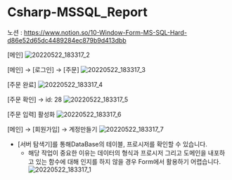# Csharp-MSSQL_Report

노션 : https://www.notion.so/10-Window-Form-MS-SQL-Hard-d86e52d65dc4489284ec879b9d413dbb

[메인]
![20220522_183317_2](https://user-images.githubusercontent.com/58411932/169688899-310f8c4f-8d03-4d2a-b6f2-e6390c0a394d.jpg)

[메인] → [로그인] → [주문]
![20220522_183317_3](https://user-images.githubusercontent.com/58411932/169688900-bc2d445d-7457-468a-ae51-cabc76019c46.jpg)

[주문 완료]
![20220522_183317_4](https://user-images.githubusercontent.com/58411932/169688902-c3fec86f-9603-4df8-a35d-7bca6d282476.jpg)

[주문 확인] → id: 28
![20220522_183317_5](https://user-images.githubusercontent.com/58411932/169688903-2b534174-c49a-4d6f-af4b-975da5b7166d.jpg)

[주문 입력] 활성화
![20220522_183317_6](https://user-images.githubusercontent.com/58411932/169688904-92279144-59f2-4944-8a47-48a46ea03dd8.jpg)

[메인] → [회원가입] → 계정만들기
![20220522_183317_7](https://user-images.githubusercontent.com/58411932/169688905-dedd4dcb-1dcf-4413-905c-fbab4cda8a29.jpg)

- [서버 탐색기]를 통해DataBase의 테이블, 프로시저를 확인할 수 있습니다.
    - 해당 작업이 중요한 이유는 데이터의 형식과 프로시저 그리고 도메인을 내포하고 있는 함수에 대해 인지를 하지 않을 경우 Form에서 활용하기 어렵습니다.
![20220522_183317_1](https://user-images.githubusercontent.com/58411932/169688906-bec9a20e-ea3b-439b-a92c-13816c5107b0.jpg)

